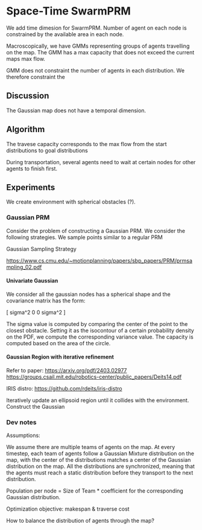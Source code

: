#  Space-Time SwarmPRM

We add time dimesion for SwarmPRM. Number of agent on each node is constrained by the available area in each node.

Macroscopically, we have GMMs representing groups of agents travelling on the map. The GMM has a max capacity that does not exceed the current maps max flow. 

GMM does not constraint the number of agents in each distribution. We therefore constraint the 

## Discussion

The Gaussian map does not have a temporal dimension.

## Algorithm

The travese capacity corresponds to the max flow from the start distributions to goal distributions

During transportation, several agents need to wait at certain nodes for other agents to finish first. 

## Experiments

We create environment with spherical obstacles (?). 

### Gaussian PRM 

Consider the problem of constructing a Gaussian PRM. We consider the following 
strategies. We sample points similar to a regular PRM 

Gaussian Sampling Strategy

https://www.cs.cmu.edu/~motionplanning/papers/sbp_papers/PRM/prmsampling_02.pdf

#### Univariate Gaussian

We consider all the gaussian nodes has a spherical shape and the covariance matrix
has the form: 

[
    sigma^2     0
    0         sigma^2
]

The sigma value is computed by comparing the center of the point to the closest obstacle. Setting it as the isocontour of a certain probability density on the PDF, we compute the corresponding variance value. The capacity is computed based on the area of the circle.

#### Gaussian Region with iterative refinement

Refer to paper:
https://arxiv.org/pdf/2403.02977
https://groups.csail.mit.edu/robotics-center/public_papers/Deits14.pdf

IRIS distro: https://github.com/rdeits/iris-distro

Iteratively update an ellipsoid region until it collides with the environment.
Construct the Gaussian 


### Dev notes

Assumptions:

We assume there are multiple teams of agents on the map. At every timestep, each
team of agents follow a Gaussian Mixture distribution on the map, with the center
of the distributions matches a center of the Gaussian distribution on the map.
All the distributions are synchronized, meaning that the agents must reach a static
distribution before they transport to the next distribution.

Population per node = Size of Team * coefficient for the corresponding Gaussian distribution.

Optimization objective: makespan & traverse cost


How to balance the distribution of agents through the map?